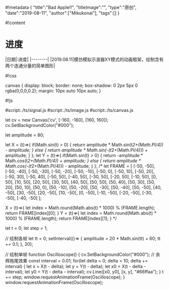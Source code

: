 #!metadata
{
    "title":"Bad Apple!!",
    "titleImage":"",
    "type":"原创",
    "date":"2019-08-11",
    "author":["Mikukonai"],
    "tags":[]
}

#!content

<canvas id="cv" style="width:320px;height:320px;" width="320" height="320"></canvas>

# 进度

|日期|:进度|
|--------|
|2019.08.11|模仿模拟示波器XY模式的动画框架，绘制含有两个连通分量的简单图形|

#!css

canvas {
    display: block;
    border: none;
    box-shadow: 0 2px 5px 0 rgba(0,0,0,0.2);
    margin: 10px auto 10px auto;
}

#!js

#script:./ts/signal.js
#script:./ts/image.js
#script:./ts/canvas.js

let cv = new Canvas('cv', [-160, -160], [160, 160]);
cv.SetBackgroundColor("#000");

let amplitude = 80;

let X = (t)=>{
    if(Math.sin(t) > 0) {
        return amplitude * Math.sin(t*2+(Math.PI/4)) - amplitude;
    }
    else {
        return amplitude * Math.sin(-(t*2+(Math.PI/4))) + amplitude;
    }
};
let Y = (t)=>{
    if(Math.sin(t) > 0) {
        return -amplitude * Math.cos(t*2+(Math.PI/4)) + amplitude;
    }
    else {
        return amplitude * Math.cos(-(t*2+(Math.PI/4))) - amplitude;
    }
};
/*
let FRAME = [
    [-50, -50], [-50, -40], [-50, -30], [-50, -20], [-50, -10],
    [-50, 0], [-50, 10], [-50, 20], [-50, 30], [-50, 40],
    [-50, 50], [-40, 50], [-30, 50], [-20, 50], [-10, 50],
    [0, 50], [10, 50], [20, 50], [30, 50], [40, 50],
    [50, 50], [50, 40], [50, 30], [50, 20], [50, 10],
    [50, 0], [50, -10], [50, -20], [50, -30], [50, -40],
    [50, -50], [40, -50], [30, -50], [20, -50], [10, -50],
    [0, -50], [-10, -50], [-20, -50], [-30, -50], [-40, -50]
];

X = (t)=>{
    let index = Math.round(Math.abs(t) * 1000) % (FRAME.length);
    return FRAME[index][0];
}
Y = (t)=>{
    let index = Math.round(Math.abs(t) * 1000) % (FRAME.length);
    return FRAME[index][1];
}
*/

let t = 0;
let step = 1;

// 绘制各帧
let tt = 0;
setInterval(()=> {
    amplitude = 20 * Math.sin(tt) + 60;
    tt += 0.1;
}, 20);

// 绘制单帧
function Oscilloscope() {
    cv.SetBackgroundColor("#000");
    // 余辉拖尾效果
    const interval = 0.01;
    for(let delta = 0; delta < 10; delta += interval) {
        let x = X(t - delta);
        let y = Y(t - delta);
        let x0 = X(t - delta - interval);
        let y0 = Y(t - delta - interval);
        cv.Line([x0, y0], [x, y], "#66ffaa");
    }
    t += step;
    window.requestAnimationFrame(Oscilloscope);
}
window.requestAnimationFrame(Oscilloscope);
